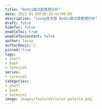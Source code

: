 ```yaml
---
title: "Redis面试题整理分析"
date: 2022-01-09T10:33:41+09:00
description: "leoay技术圈 Redis面试题整理分析"
draft: false
hideToc: false
enableToc: true
enableTocContent: false
author: leoay
authorEmoji: 🎅
pinned: true
tags:
- shell
- bash
- terminal
series:
- terminal
categories:
- shell
- bash
- terminal
image: images/feature2/color-palette.png
---
```


